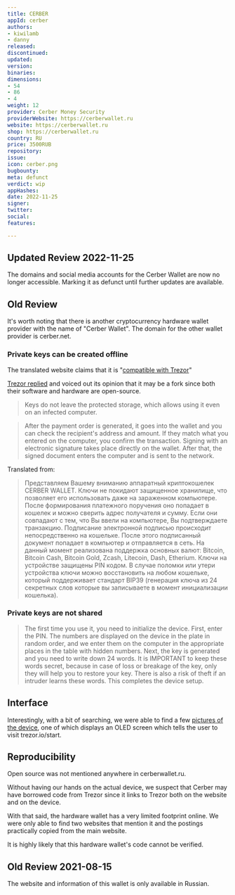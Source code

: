 ```yaml
---
title: CERBER
appId: cerber
authors:
- kiwilamb
- danny
released: 
discontinued: 
updated: 
version: 
binaries: 
dimensions:
- 54
- 86
- 4
weight: 12
provider: Cerber Money Security
providerWebsite: https://cerberwallet.ru
website: https://cerberwallet.ru
shop: https://cerberwallet.ru
country: RU
price: 3500RUB
repository: 
issue: 
icon: cerber.png
bugbounty: 
meta: defunct
verdict: wip
appHashes: 
date: 2022-11-25
signer: 
twitter: 
social: 
features: 

---
```


## Updated Review 2022-11-25

The domains and social media accounts for the Cerber Wallet are now no longer accessible. Marking it as defunct until further updates are available.

## Old Review

It's worth noting that there is another cryptocurrency hardware wallet provider with the name of "Cerber Wallet". The domain for the other wallet provider is cerber.net.

### Private keys can be created offline

The translated website claims that it is "[compatible with Trezor](https://twitter.com/BitcoinWalletz/status/1463803143712505857)"

[Trezor replied](https://twitter.com/Trezor/status/1463819090582192129) and voiced out its opinion that it may be a fork since both their software and hardware are open-source.

> Keys do not leave the protected storage, which allows using it even on an infected computer.

> After the payment order is generated, it goes into the wallet and you can check the recipient's address and amount. If they match what you entered on the computer, you confirm the transaction. Signing with an electronic signature takes place directly on the wallet. After that, the signed document enters the computer and is sent to the network.

Translated from:

> Представляем Вашему вниманию аппаратный криптокошелек CERBER WALLET. Ключи не покидают защищенное хранилище, что позволяет его использовать даже на зараженном компьютере. После формирования платежного поручения оно попадает в кошелек и можно сверить адрес получателя и сумму. Если они совпадают с тем, что Вы ввели на компьютере, Вы подтверждаете транзакцию. Подписание электронной подписью происходит непосредственно на кошельке. После этого подписанный документ попадает в компьютер и отправляется в сеть. На данный момент реализована поддержка основных валют: Bitcoin, Bitcoin Cash, Bitcoin Gold, Zcash, Litecoin, Dash, Etherium. Ключи на устройстве защищены PIN кодом. В случае поломки или утери устройства ключи можно восстановить на любом кошельке, который поддерживает стандарт BIP39 (генерация ключа из 24 секретных слов которые вы записываете в момент инициализации кошелька).

### Private keys are not shared 

> The first time you use it, you need to initialize the device. First, enter the PIN. The numbers are displayed on the device in the plate in random order, and we enter them on the computer in the appropriate places in the table with hidden numbers. Next, the key is generated and you need to write down 24 words. It is IMPORTANT to keep these words secret, because in case of loss or breakage of the key, only they will help you to restore your key. There is also a risk of theft if an intruder learns these words. This completes the device setup.

## Interface

Interestingly, with a bit of searching, we were able to find a few [pictures of the device](https://twitter.com/BitcoinWalletz/status/1463806581590482947), one of which displays an OLED screen which tells the user to visit trezor.io/start. 

## Reproducibility

Open source was not mentioned anywhere in cerberwallet.ru. 

Without having our hands on the actual device, we suspect that Cerber may have borrowed code from Trezor since it links to Trezor both on the website and on the device. 

With that said, the hardware wallet has a very limited footprint online. We were only able to find two websites that mention it and the postings practically copied from the main website. 

It is highly likely that this hardware wallet's code cannot be verified.

## Old Review 2021-08-15

The website and information of this wallet is only available in Russian.

